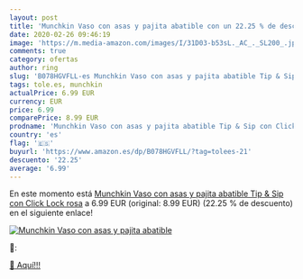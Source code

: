 ```yaml
---
layout: post
title: 'Munchkin Vaso con asas y pajita abatible con un 22.25 % de descuento'
date: 2020-02-26 09:46:19
image: 'https://m.media-amazon.com/images/I/31D03-b53sL._AC_._SL200_.jpg'
comments: true
category: ofertas
author: ring
slug: 'B078HGVFLL-es Munchkin Vaso con asas y pajita abatible Tip & Sip con...'
tags: tole.es, munchkin
actualPrice: 6.99 EUR
currency: EUR
price: 6.99
comparePrice: 8.99 EUR
prodname: 'Munchkin Vaso con asas y pajita abatible Tip & Sip con Click Lock  rosa'
country: 'es'
flag: '🇪🇸'
buyurl: 'https://www.amazon.es/dp/B078HGVFLL/?tag=tolees-21'
descuento: '22.25'
average: '6.99'
---
```


En este momento está [Munchkin Vaso con asas y pajita abatible Tip & Sip con Click Lock  rosa](https://www.amazon.es/dp/B078HGVFLL/?tag=tolees-21) a 6.99 EUR (original: 8.99 EUR) (22.25 %  de descuento) en el siguiente enlace!

[![Munchkin Vaso con asas y pajita abatible](https://m.media-amazon.com/images/I/31D03-b53sL._AC_._SL200_.jpg)](https://www.amazon.es/dp/B078HGVFLL/?tag=tolees-21)

🔎:


[🛒 Aquí!!!](https://www.amazon.es/dp/B078HGVFLL/?tag=tolees-21)
